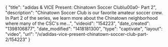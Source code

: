 {
    "title": "adidas & VICE Present: Chinatown Soccer Club\u00a0- Part 2",
    "description": "Chinatown Soccer Club is our favorite amateur soccer crew. In Part 2 of the series, we learn more about the Chinatown neighborhood where many of the CSC's me...",
    "videoid": "154223",
    "date_created": "1398106877",
    "date_modified": "1418181300",
    "type": "captivate",
    "layout": "video",
    "url": "\/v\/adidas-vice-present-chinatown-soccer-club-part-2\/154223"
}